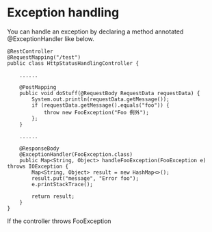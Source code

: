 # Exception handling
You can handle an exception by declaring a method annotated @ExceptionHandler like below.

```
@RestController
@RequestMapping("/test")
public class HttpStatusHandlingController {

    ......

    @PostMapping
    public void doStuff(@RequestBody RequestData requestData) {
        System.out.println(requestData.getMessage());
        if (requestData.getMessage().equals("foo")) {
            throw new FooException("Foo 例外");
        };
    }

    ......

    @ResponseBody
    @ExceptionHandler(FooException.class)
    public Map<String, Object> handleFooException(FooException e) throws IOException {
        Map<String, Object> result = new HashMap<>();
        result.put("message", "Error foo");
        e.printStackTrace();

        return result;
    }
}
```

 If the controller throws FooException

